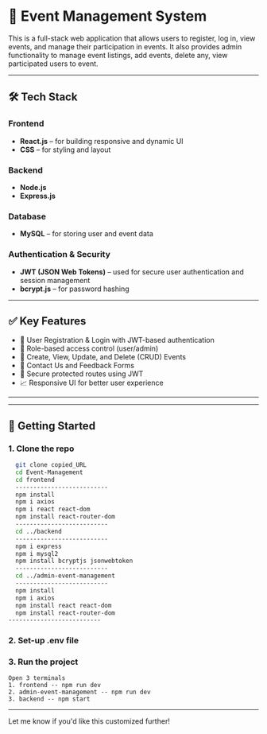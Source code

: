 # 🎉 Event Management System

This is a full-stack web application that allows users to register, log in, view events, and manage their participation in events. 
It also provides admin functionality to manage event listings, add events, delete any, view participated users to event.

---

## 🛠️ Tech Stack

### Frontend
- **React.js** – for building responsive and dynamic UI
- **CSS** – for styling and layout

### Backend
- **Node.js**
- **Express.js**

### Database
- **MySQL** – for storing user and event data

### Authentication & Security
- **JWT (JSON Web Tokens)** – used for secure user authentication and session management
- **bcrypt.js** – for password hashing

---

## ✅ Key Features

- 🔐 User Registration & Login with JWT-based authentication
- 👥 Role-based access control (user/admin)
- 📅 Create, View, Update, and Delete (CRUD) Events
- 📨 Contact Us and Feedback Forms
- 📃 Secure protected routes using JWT
- 📈 Responsive UI for better user experience

---

---

## 🚀 Getting Started

### 1. Clone the repo

```bash
  git clone copied_URL
  cd Event-Management
  cd frontend
  --------------------------
  npm install
  npm i axios
  npm i react react-dom
  npm install react-router-dom
  --------------------------
  cd ../backend
  --------------------------
  npm i express
  npm i mysql2
  npm install bcryptjs jsonwebtoken
  --------------------------
  cd ../admin-event-management
  --------------------------
  npm install
  npm i axios
  npm install react react-dom
  npm install react-router-dom
--------------------------
```
### 2. Set-up .env file
### 3. Run the project
```
Open 3 terminals
1. frontend -- npm run dev
2. admin-event-management -- npm run dev
3. backend -- npm start
```

---

Let me know if you'd like this customized further!

